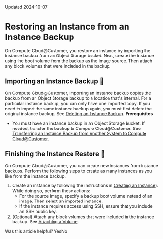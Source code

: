 Updated 2024-10-07
# Restoring an Instance from an Instance Backup
On Compute Cloud@Customer, you restore an instance by importing the instance backup from an Object Storage bucket. Next, create the instance using the boot volume from the backup as the image source. Then attach any block volumes that were included in the backup.
## Importing an Instance Backup 🔗 
On Compute Cloud@Customer, importing an instance backup copies the backup from an Object Storage backup to a location that's internal.
For a particular instance backup, you can only have one imported copy. If you need to import the same instance backup again, you must first delete the original instance backup. See [Deleting an Instance Backup](https://docs.oracle.com/en-us/iaas/compute-cloud-at-customer/topics/compute/deleting-an-instance-backup.htm#deleting-an-instance-backup "On Compute Cloud@Customer, you can use the DELETE API to delete exported and imported instance backups.").
**Prerequisites**
  * You must have an instance backup in an Object Storage bucket. 
If needed, transfer the backup to Compute Cloud@Customer. See [Transferring an Instance Backup from Another System to Compute Cloud@Customer](https://docs.oracle.com/en-us/iaas/compute-cloud-at-customer/topics/compute/transferring-an-intance-backup.htm#transferring-an-instance-backup-from-another-system).


## Finishing the Instance Restore 🔗 
On Compute Cloud@Customer, you can create new instances from instance backups.
Perform the following steps to create as many instances as you like from the instance backup.
  1. Create an instance by following the instructions in [Creating an Instance](https://docs.oracle.com/en-us/iaas/compute-cloud-at-customer/topics/compute/creating-an-instance.htm#creating-an-instance "On Compute Cloud@Customer, you can create an instance using the Compute Cloud@Customer Console, CLI, and API.")). While doing so, perform these actions:
     * For the source image, specify a backup boot volume instead of an image. Then select an imported instance.
     * If the instance requires access using SSH, ensure that you include an SSH public key.
  2. (Optional) Attach any block volumes that were included in the instance backup.
See [Attaching a Volume](https://docs.oracle.com/en-us/iaas/compute-cloud-at-customer/topics/block/attaching-a-volume.htm#attaching-a-volume "You attach a volume to a Compute Cloud@Customer instance to expand the available storage on the instance.").


Was this article helpful?
YesNo

